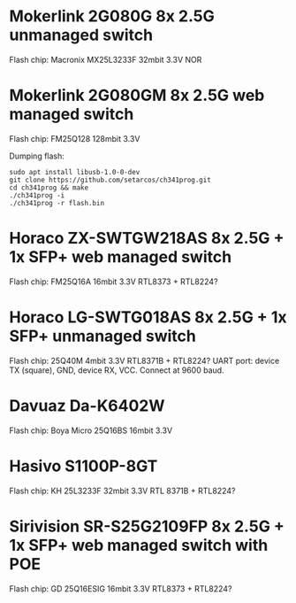 # Mokerlink 2G080G 8x 2.5G unmanaged switch
Flash chip: Macronix MX25L3233F 32mbit 3.3V NOR

# Mokerlink 2G080GM 8x 2.5G web managed switch
Flash chip: FM25Q128 128mbit 3.3V

Dumping flash:
```
sudo apt install libusb-1.0-0-dev
git clone https://github.com/setarcos/ch341prog.git
cd ch341prog && make
./ch341prog -i
./ch341prog -r flash.bin
```

# Horaco ZX-SWTGW218AS 8x 2.5G + 1x SFP+ web managed switch
Flash chip: FM25Q16A 16mbit 3.3V
RTL8373 + RTL8224?

# Horaco LG-SWTG018AS 8x 2.5G + 1x SFP+ unmanaged switch
Flash chip: 25Q40M 4mbit 3.3V
RTL8371B + RTL8224?
UART port: device TX (square), GND, device RX, VCC. Connect at 9600 baud.

# Davuaz Da-K6402W
Flash chip: Boya Micro 25Q16BS 16mbit 3.3V

# Hasivo S1100P-8GT
Flash chip: KH 25L3233F 32mbit 3.3V
RTL 8371B + RTL8224?

# Sirivision SR-S25G2109FP 8x 2.5G + 1x SFP+ web managed switch with POE
Flash chip: GD 25Q16ESIG 16mbit 3.3V
RTL8373 + RTL8224?
